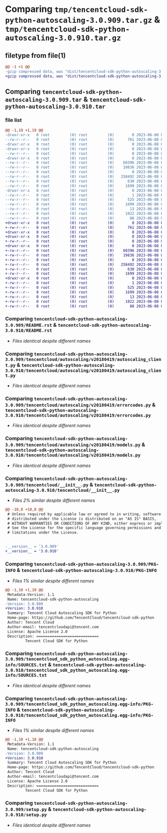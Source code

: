 # Comparing `tmp/tencentcloud-sdk-python-autoscaling-3.0.909.tar.gz` & `tmp/tencentcloud-sdk-python-autoscaling-3.0.910.tar.gz`

## filetype from file(1)

```diff
@@ -1 +1 @@
-gzip compressed data, was "dist/tencentcloud-sdk-python-autoscaling-3.0.909.tar", last modified: Thu Jun  8 00:17:23 2023, max compression
+gzip compressed data, was "dist/tencentcloud-sdk-python-autoscaling-3.0.910.tar", last modified: Thu Jun  8 09:02:36 2023, max compression
```

## Comparing `tencentcloud-sdk-python-autoscaling-3.0.909.tar` & `tencentcloud-sdk-python-autoscaling-3.0.910.tar`

### file list

```diff
@@ -1,19 +1,19 @@
-drwxr-xr-x   0 root         (0) root         (0)        0 2023-06-08 00:17:23.000000 tencentcloud-sdk-python-autoscaling-3.0.909/
--rw-r--r--   0 root         (0) root         (0)      761 2023-06-08 00:17:23.000000 tencentcloud-sdk-python-autoscaling-3.0.909/README.rst
-drwxr-xr-x   0 root         (0) root         (0)        0 2023-06-08 00:17:23.000000 tencentcloud-sdk-python-autoscaling-3.0.909/tencentcloud/
-drwxr-xr-x   0 root         (0) root         (0)        0 2023-06-08 00:17:23.000000 tencentcloud-sdk-python-autoscaling-3.0.909/tencentcloud/autoscaling/
--rw-r--r--   0 root         (0) root         (0)        0 2023-06-08 00:17:23.000000 tencentcloud-sdk-python-autoscaling-3.0.909/tencentcloud/autoscaling/__init__.py
-drwxr-xr-x   0 root         (0) root         (0)        0 2023-06-08 00:17:23.000000 tencentcloud-sdk-python-autoscaling-3.0.909/tencentcloud/autoscaling/v20180419/
--rw-r--r--   0 root         (0) root         (0)    60396 2023-06-08 00:17:23.000000 tencentcloud-sdk-python-autoscaling-3.0.909/tencentcloud/autoscaling/v20180419/autoscaling_client.py
--rw-r--r--   0 root         (0) root         (0)    19836 2023-06-08 00:17:23.000000 tencentcloud-sdk-python-autoscaling-3.0.909/tencentcloud/autoscaling/v20180419/errorcodes.py
--rw-r--r--   0 root         (0) root         (0)        0 2023-06-08 00:17:23.000000 tencentcloud-sdk-python-autoscaling-3.0.909/tencentcloud/autoscaling/v20180419/__init__.py
--rw-r--r--   0 root         (0) root         (0)   258492 2023-06-08 00:17:23.000000 tencentcloud-sdk-python-autoscaling-3.0.909/tencentcloud/autoscaling/v20180419/models.py
--rw-r--r--   0 root         (0) root         (0)      630 2023-06-08 00:17:23.000000 tencentcloud-sdk-python-autoscaling-3.0.909/tencentcloud/__init__.py
--rw-r--r--   0 root         (0) root         (0)     1699 2023-06-08 00:17:23.000000 tencentcloud-sdk-python-autoscaling-3.0.909/PKG-INFO
-drwxr-xr-x   0 root         (0) root         (0)        0 2023-06-08 00:17:23.000000 tencentcloud-sdk-python-autoscaling-3.0.909/tencentcloud_sdk_python_autoscaling.egg-info/
--rw-r--r--   0 root         (0) root         (0)        1 2023-06-08 00:17:23.000000 tencentcloud-sdk-python-autoscaling-3.0.909/tencentcloud_sdk_python_autoscaling.egg-info/dependency_links.txt
--rw-r--r--   0 root         (0) root         (0)      525 2023-06-08 00:17:23.000000 tencentcloud-sdk-python-autoscaling-3.0.909/tencentcloud_sdk_python_autoscaling.egg-info/SOURCES.txt
--rw-r--r--   0 root         (0) root         (0)     1699 2023-06-08 00:17:23.000000 tencentcloud-sdk-python-autoscaling-3.0.909/tencentcloud_sdk_python_autoscaling.egg-info/PKG-INFO
--rw-r--r--   0 root         (0) root         (0)       13 2023-06-08 00:17:23.000000 tencentcloud-sdk-python-autoscaling-3.0.909/tencentcloud_sdk_python_autoscaling.egg-info/top_level.txt
--rw-r--r--   0 root         (0) root         (0)     1022 2023-06-08 00:17:23.000000 tencentcloud-sdk-python-autoscaling-3.0.909/setup.py
--rw-r--r--   0 root         (0) root         (0)       88 2023-06-08 00:17:23.000000 tencentcloud-sdk-python-autoscaling-3.0.909/setup.cfg
+drwxr-xr-x   0 root         (0) root         (0)        0 2023-06-08 09:02:36.000000 tencentcloud-sdk-python-autoscaling-3.0.910/
+-rw-r--r--   0 root         (0) root         (0)      761 2023-06-08 09:02:36.000000 tencentcloud-sdk-python-autoscaling-3.0.910/README.rst
+drwxr-xr-x   0 root         (0) root         (0)        0 2023-06-08 09:02:36.000000 tencentcloud-sdk-python-autoscaling-3.0.910/tencentcloud/
+drwxr-xr-x   0 root         (0) root         (0)        0 2023-06-08 09:02:36.000000 tencentcloud-sdk-python-autoscaling-3.0.910/tencentcloud/autoscaling/
+-rw-r--r--   0 root         (0) root         (0)        0 2023-06-08 09:02:36.000000 tencentcloud-sdk-python-autoscaling-3.0.910/tencentcloud/autoscaling/__init__.py
+drwxr-xr-x   0 root         (0) root         (0)        0 2023-06-08 09:02:36.000000 tencentcloud-sdk-python-autoscaling-3.0.910/tencentcloud/autoscaling/v20180419/
+-rw-r--r--   0 root         (0) root         (0)    60396 2023-06-08 09:02:36.000000 tencentcloud-sdk-python-autoscaling-3.0.910/tencentcloud/autoscaling/v20180419/autoscaling_client.py
+-rw-r--r--   0 root         (0) root         (0)    19836 2023-06-08 09:02:36.000000 tencentcloud-sdk-python-autoscaling-3.0.910/tencentcloud/autoscaling/v20180419/errorcodes.py
+-rw-r--r--   0 root         (0) root         (0)        0 2023-06-08 09:02:36.000000 tencentcloud-sdk-python-autoscaling-3.0.910/tencentcloud/autoscaling/v20180419/__init__.py
+-rw-r--r--   0 root         (0) root         (0)   258492 2023-06-08 09:02:36.000000 tencentcloud-sdk-python-autoscaling-3.0.910/tencentcloud/autoscaling/v20180419/models.py
+-rw-r--r--   0 root         (0) root         (0)      630 2023-06-08 09:02:36.000000 tencentcloud-sdk-python-autoscaling-3.0.910/tencentcloud/__init__.py
+-rw-r--r--   0 root         (0) root         (0)     1699 2023-06-08 09:02:36.000000 tencentcloud-sdk-python-autoscaling-3.0.910/PKG-INFO
+drwxr-xr-x   0 root         (0) root         (0)        0 2023-06-08 09:02:36.000000 tencentcloud-sdk-python-autoscaling-3.0.910/tencentcloud_sdk_python_autoscaling.egg-info/
+-rw-r--r--   0 root         (0) root         (0)        1 2023-06-08 09:02:36.000000 tencentcloud-sdk-python-autoscaling-3.0.910/tencentcloud_sdk_python_autoscaling.egg-info/dependency_links.txt
+-rw-r--r--   0 root         (0) root         (0)      525 2023-06-08 09:02:36.000000 tencentcloud-sdk-python-autoscaling-3.0.910/tencentcloud_sdk_python_autoscaling.egg-info/SOURCES.txt
+-rw-r--r--   0 root         (0) root         (0)     1699 2023-06-08 09:02:36.000000 tencentcloud-sdk-python-autoscaling-3.0.910/tencentcloud_sdk_python_autoscaling.egg-info/PKG-INFO
+-rw-r--r--   0 root         (0) root         (0)       13 2023-06-08 09:02:36.000000 tencentcloud-sdk-python-autoscaling-3.0.910/tencentcloud_sdk_python_autoscaling.egg-info/top_level.txt
+-rw-r--r--   0 root         (0) root         (0)     1022 2023-06-08 09:02:36.000000 tencentcloud-sdk-python-autoscaling-3.0.910/setup.py
+-rw-r--r--   0 root         (0) root         (0)       88 2023-06-08 09:02:36.000000 tencentcloud-sdk-python-autoscaling-3.0.910/setup.cfg
```

### Comparing `tencentcloud-sdk-python-autoscaling-3.0.909/README.rst` & `tencentcloud-sdk-python-autoscaling-3.0.910/README.rst`

 * *Files identical despite different names*

### Comparing `tencentcloud-sdk-python-autoscaling-3.0.909/tencentcloud/autoscaling/v20180419/autoscaling_client.py` & `tencentcloud-sdk-python-autoscaling-3.0.910/tencentcloud/autoscaling/v20180419/autoscaling_client.py`

 * *Files identical despite different names*

### Comparing `tencentcloud-sdk-python-autoscaling-3.0.909/tencentcloud/autoscaling/v20180419/errorcodes.py` & `tencentcloud-sdk-python-autoscaling-3.0.910/tencentcloud/autoscaling/v20180419/errorcodes.py`

 * *Files identical despite different names*

### Comparing `tencentcloud-sdk-python-autoscaling-3.0.909/tencentcloud/autoscaling/v20180419/models.py` & `tencentcloud-sdk-python-autoscaling-3.0.910/tencentcloud/autoscaling/v20180419/models.py`

 * *Files identical despite different names*

### Comparing `tencentcloud-sdk-python-autoscaling-3.0.909/tencentcloud/__init__.py` & `tencentcloud-sdk-python-autoscaling-3.0.910/tencentcloud/__init__.py`

 * *Files 2% similar despite different names*

```diff
@@ -10,8 +10,8 @@
 # Unless required by applicable law or agreed to in writing, software
 # distributed under the License is distributed on an "AS IS" BASIS,
 # WITHOUT WARRANTIES OR CONDITIONS OF ANY KIND, either express or implied.
 # See the License for the specific language governing permissions and
 # limitations under the License.
 
 
-__version__ = '3.0.909'
+__version__ = '3.0.910'
```

### Comparing `tencentcloud-sdk-python-autoscaling-3.0.909/PKG-INFO` & `tencentcloud-sdk-python-autoscaling-3.0.910/PKG-INFO`

 * *Files 1% similar despite different names*

```diff
@@ -1,10 +1,10 @@
 Metadata-Version: 1.1
 Name: tencentcloud-sdk-python-autoscaling
-Version: 3.0.909
+Version: 3.0.910
 Summary: Tencent Cloud Autoscaling SDK for Python
 Home-page: https://github.com/TencentCloud/tencentcloud-sdk-python
 Author: Tencent Cloud
 Author-email: tencentcloudapi@tencent.com
 License: Apache License 2.0
 Description: ============================
         Tencent Cloud SDK for Python
```

### Comparing `tencentcloud-sdk-python-autoscaling-3.0.909/tencentcloud_sdk_python_autoscaling.egg-info/SOURCES.txt` & `tencentcloud-sdk-python-autoscaling-3.0.910/tencentcloud_sdk_python_autoscaling.egg-info/SOURCES.txt`

 * *Files identical despite different names*

### Comparing `tencentcloud-sdk-python-autoscaling-3.0.909/tencentcloud_sdk_python_autoscaling.egg-info/PKG-INFO` & `tencentcloud-sdk-python-autoscaling-3.0.910/tencentcloud_sdk_python_autoscaling.egg-info/PKG-INFO`

 * *Files 1% similar despite different names*

```diff
@@ -1,10 +1,10 @@
 Metadata-Version: 1.1
 Name: tencentcloud-sdk-python-autoscaling
-Version: 3.0.909
+Version: 3.0.910
 Summary: Tencent Cloud Autoscaling SDK for Python
 Home-page: https://github.com/TencentCloud/tencentcloud-sdk-python
 Author: Tencent Cloud
 Author-email: tencentcloudapi@tencent.com
 License: Apache License 2.0
 Description: ============================
         Tencent Cloud SDK for Python
```

### Comparing `tencentcloud-sdk-python-autoscaling-3.0.909/setup.py` & `tencentcloud-sdk-python-autoscaling-3.0.910/setup.py`

 * *Files identical despite different names*

